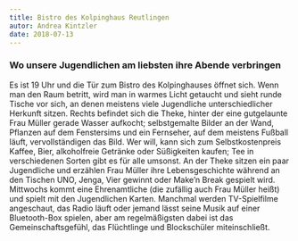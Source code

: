 ```yaml
---
title: Bistro des Kolpinghaus Reutlingen
autor: Andrea Kintzler
date: 2018-07-13
---
```


### Wo unsere Jugendlichen am liebsten ihre Abende verbringen

<!--mehr-->

Es ist 19 Uhr und die Tür zum Bistro des Kolpinghauses öffnet sich. Wenn man den Raum betritt, wird man in warmes Licht getaucht und sieht runde Tische vor sich, an denen meistens viele Jugendliche unterschiedlicher Herkunft sitzen. Rechts befindet sich die Theke, hinter der eine gutgelaunte Frau Müller gerade Wasser aufkocht; selbstgemalte Bilder an der Wand, Pflanzen auf dem Fenstersims und ein Fernseher, auf dem meistens Fußball läuft, vervollständigen das Bild. Wer will, kann sich zum Selbstkostenpreis Kaffee, Bier, alkoholfreie Getränke oder Süßigkeiten kaufen; Tee in verschiedenen Sorten gibt es für alle umsonst. An der Theke sitzen ein paar Jugendliche und erzählen Frau Müller ihre Lebensgeschichte während an den Tischen UNO, Jenga, Vier gewinnt oder Make’n Break gespielt wird. Mittwochs kommt eine Ehrenamtliche (die zufällig auch Frau Müller heißt) und spielt mit den Jugendlichen Karten. Manchmal werden TV-Spielfilme angeschaut, das Radio läuft oder jemand lässt seine Musik auf einer Bluetooth-Box spielen, aber am regelmäßigsten dabei ist das Gemeinschaftsgefühl, das Flüchtlinge und Blockschüler miteinschließt.
